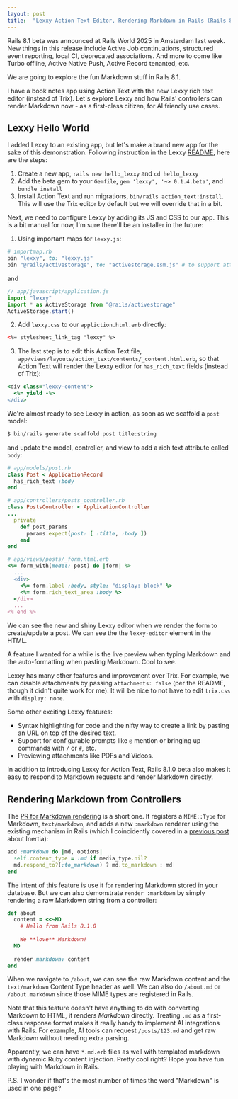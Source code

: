 ```yaml
---
layout: post
title:  "Lexxy Action Text Editor, Rendering Markdown in Rails (Rails 8.1.0)"
---
```


Rails 8.1 beta was announced at Rails World 2025 in Amsterdam last week. New things in this release include Active Job continuations, structured event reporting, local CI, deprecated associations. And more to come like Turbo offline, Active Native Push, Active Record tenanted, etc.

We are going to explore the fun Markdown stuff in Rails 8.1. 

I have a book notes app using Action Text with the new Lexxy rich text editor (instead of Trix). Let's explore Lexxy and how Rails' controllers can render Markdown now - as a first-class citizen, for AI friendly use cases. 

## Lexxy Hello World

I added Lexxy to an existing app, but let's make a brand new app for the sake of this demonstration. Following instruction in the Lexxy [README](https://github.com/basecamp/lexxy), here are the steps:

1. Create a new app, `rails new hello_lexxy` and `cd hello_lexxy`
2. Add the beta gem to your `Gemfile`, `gem 'lexxy', '~> 0.1.4.beta'`, and `bundle install`
3. Install Action Text and run migrations, `bin/rails action_text:install`. This will use the Trix editor by default but we will override that in a bit.

Next, we need to configure Lexxy by adding its JS and CSS to our app. This is a bit manual for now, I'm sure there'll be an installer in the future:

1. Using important maps for `lexxy.js`:

```ruby
# importmap.rb
pin "lexxy", to: "lexxy.js"
pin "@rails/activestorage", to: "activestorage.esm.js" # to support attachments
```
and 
```JavaScript
// app/javascript/application.js
import "lexxy"
import * as ActiveStorage from "@rails/activestorage"
ActiveStorage.start()
```

2. Add `lexxy.css` to our `appliction.html.erb` directly:

```HTML
<%= stylesheet_link_tag "lexxy" %>
```

3. The last step is to edit this Action Text file, `app/views/layouts/action_text/contents/_content.html.erb`, so that Action Text will render the Lexxy editor for `has_rich_text` fields (instead of Trix):

```ruby
<div class="lexxy-content">
  <%= yield -%>
</div>
```

We're almost ready to see Lexxy in action, as soon as we scaffold a `post` model:

```bash
$ bin/rails generate scaffold post title:string
```

and update the model, controller, and view to add a rich text attribute called `body`:

```ruby
# app/models/post.rb
class Post < ApplicationRecord
  has_rich_text :body
end

# app/controllers/posts_controller.rb
class PostsController < ApplicationController
...
  private
    def post_params
      params.expect(post: [ :title, :body ])
    end
end

# app/views/posts/_form.html.erb
<%= form_with(model: post) do |form| %>
  ...
  <div>
    <%= form.label :body, style: "display: block" %>
    <%= form.rich_text_area :body %>
  </div>
  ...
<% end %>
```

We can see the new and shiny Lexxy editor when we render the form to create/update a post. We can see the the `lexxy-editor` element in the HTML. 

A feature I wanted for a while is the live preview when typing Markdown and the auto-formatting when pasting Markdown. Cool to see.

Lexxy has many other features and improvement over Trix. For example, we can disable attachments by passing `attachments: false` (per the README, though it didn't quite work for me). It will be nice to not have to edit `trix.css` with `display: none`.

Some other exciting Lexxy features:

- Syntax highlighting for code and the nifty way to create a link by pasting an URL on top of the desired text.
- Support for configurable prompts like `@` mention or bringing up commands with `/` or `#`, etc.
- Previewing attachments like PDFs and Videos.

In addition to introducing Lexxy for Action Text, Rails 8.1.0 beta also makes it easy to respond to Markdown requests and render Markdown directly.

## Rendering Markdown from Controllers
The [PR for Markdown rendering](https://github.com/rails/rails/pull/55511/files) is a short one. It registers a `MIME::Type` for Markdown, `text/markdown`, and adds a new `:markdown` renderer using the existing mechanism in Rails (which I coincidently covered in a [previous post](https://theleafnode.com/inertia-and-rails/) about Inertia): 

```ruby
add :markdown do |md, options|
  self.content_type = :md if media_type.nil?
  md.respond_to?(:to_markdown) ? md.to_markdown : md
end
```

The intent of this feature is use it for rendering Markdown stored in your database. But we can also demonstrate `render :markdown` by simply rendering a raw Markdown string from a controller:

```ruby
def about
  content = <<~MD
    # Hello from Rails 8.1.0
  
    We **love** Markdown!
  MD
  
  render markdown: content
end
```

When we navigate to `/about`, we can see the raw Markdown content and the `text/markdown` Content Type header as well. We can also do `/about.md` or `/about.markdown` since those MIME types are registered in Rails.

Note that this feature doesn't have anything to do with converting Markdown to HTML, it renders *Markdown* directly. Treating `.md` as a first-class response format makes it really handy to implement AI integrations with Rails. For example, AI tools can request `/posts/123.md` and get raw Markdown without needing extra parsing.

Apparently, we can have `*.md.erb` files as well with templated markdown with dynamic Ruby content injection. Pretty cool right? Hope you have fun playing with Markdown in Rails.


P.S. I wonder if that's the most number of times the word "Markdown" is used in one page?